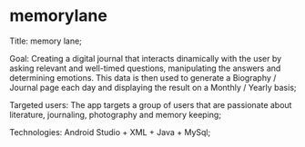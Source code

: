# memorylane

Title: memory lane; 
 
Goal: Creating a digital journal that interacts dinamically with the user by asking relevant and well-timed questions, manipulating the answers and determining emotions. This data is then used to generate a Biography / Journal page each day and displaying the result on a Monthly / Yearly basis;
 
Targeted users: The app targets a group of users that are passionate about literature, journaling, photography and memory keeping;
 
Technologies: Android Studio + XML + Java + MySql; 
